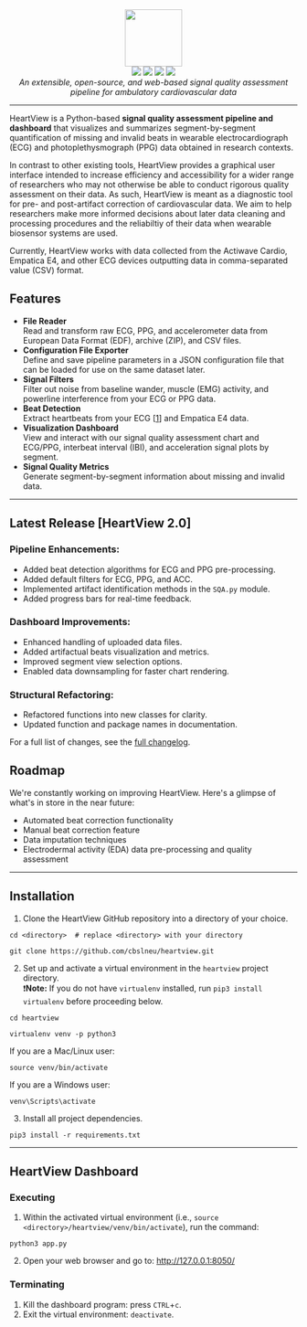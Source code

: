 <div align="center"> 
  <img src="https://github.com/nmy2103/heartview/blob/main/assets/heartview-logo.png?raw=true" height="100">
  <br>
  <img src="https://badgen.net/badge/python/3.9+/blue">
  <img src="https://badgen.net/badge/license/GPL-3.0/orange">
  <img src="https://badgen.net/badge/docs/passing/green">
  <img src="https://badgen.net/badge/contributions/welcome/cyan">
  <br>
  <i>An extensible, open-source, and web-based signal quality assessment pipeline for ambulatory cardiovascular data</i>
  <br>
</div>  
<hr>

HeartView is a Python-based **signal quality assessment pipeline and dashboard** that visualizes and summarizes segment-by-segment quantification of missing and invalid beats in wearable electrocardiograph (ECG) and photoplethysmograph (PPG) data obtained in research contexts.  

In contrast to other existing tools, HeartView provides a graphical user interface intended to increase efficiency and accessibility for a wider range of researchers who may not otherwise be able to conduct rigorous quality assessment on their data. As such, HeartView is meant as a diagnostic tool for pre- and post-artifact correction of cardiovascular data. We aim to help researchers make more informed decisions about later data cleaning and processing procedures and the reliabiltiy of their data when wearable biosensor systems are used.  

Currently, HeartView works with data collected from the Actiwave Cardio, Empatica E4, and other ECG devices outputting data in comma-separated value (CSV) format.

## Features
* **File Reader**
<br>Read and transform raw ECG, PPG, and accelerometer data from European Data Format (EDF), archive (ZIP), and CSV files.
* **Configuration File Exporter**
<br>Define and save pipeline parameters in a JSON configuration file that can be loaded for use on the same dataset later.
* **Signal Filters**
<br>Filter out noise from baseline wander, muscle (EMG) activity, and powerline interference from your ECG or PPG data.
* **Beat Detection**
<br>Extract heartbeats from your ECG [[1](https://doi.org/10.1016/j.bspc.2011.03.004)] and Empatica E4 data.
* **Visualization Dashboard**
<br>View and interact with our signal quality assessment chart and ECG/PPG, interbeat interval (IBI), and acceleration signal plots by segment.
* **Signal Quality Metrics**
<br>Generate segment-by-segment information about missing and invalid data.

<hr>

## Latest Release [HeartView 2.0]

### Pipeline Enhancements:
- Added beat detection algorithms for ECG and PPG pre-processing. 
- Added default filters for ECG, PPG, and ACC.
- Implemented artifact identification methods in the `SQA.py` module.
- Added progress bars for real-time feedback.  

### Dashboard Improvements:
- Enhanced handling of uploaded data files.
- Added artifactual beats visualization and metrics. 
- Improved segment view selection options. 
- Enabled data downsampling for faster chart rendering.

### Structural Refactoring:
- Refactored functions into new classes for clarity. 
- Updated function and package names in documentation.

For a full list of changes, see the [full changelog](CHANGELOG.md).

## Roadmap
We're constantly working on improving HeartView. Here's a glimpse of what's 
in store in the near future:

- Automated beat correction functionality
- Manual beat correction feature
- Data imputation techniques
- Electrodermal activity (EDA) data pre-processing and quality assessment

<hr>

## Installation
1. Clone the HeartView GitHub repository into a directory of your choice.
```
cd <directory>  # replace <directory> with your directory
```
```
git clone https://github.com/cbslneu/heartview.git
```
2. Set up and activate a virtual environment in the `heartview` project directory.  
❗️**Note:** If you do not have `virtualenv` installed, run `pip3 install virtualenv` before proceeding below.
```
cd heartview
```
```
virtualenv venv -p python3
```
If you are a Mac/Linux user:
```
source venv/bin/activate
```
If you are a Windows user:
```
venv\Scripts\activate
```
3. Install all project dependencies.
```
pip3 install -r requirements.txt
```

<hr>

## HeartView Dashboard
### Executing
1. Within the activated virtual environment 
(i.e., `source <directory>/heartview/venv/bin/activate`), run the command:
```
python3 app.py
```
2. Open your web browser and go to: http://127.0.0.1:8050/

### Terminating
1. Kill the dashboard program: press `CTRL`+`c`.
2. Exit the virtual environment: `deactivate`.
